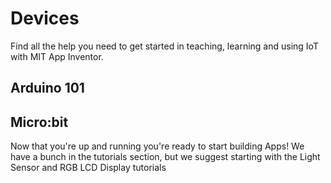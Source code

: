 # Devices
Find all the help you need to get started in teaching, learning and using IoT with MIT App Inventor.

## Arduino 101

## Micro:bit
Now that you're up and running you're ready to start building Apps! We have a bunch in the tutorials section, but we suggest starting with the Light Sensor and RGB LCD Display tutorials
